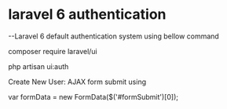 # laravel 6 authentication

--Laravel 6 default authentication system using bellow command

composer require laravel/ui

php artisan ui:auth




Create New User: AJAX form submit using

var formData = new FormData($('#formSubmit')[0]);
